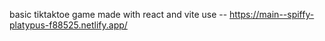 basic tiktaktoe game made with react and vite
use -- 
https://main--spiffy-platypus-f88525.netlify.app/
